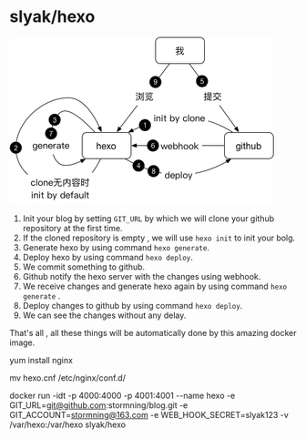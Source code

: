 # slyak/hexo
![hexo](./hexo.png)

1. Init your blog by setting `GIT_URL` by which we will clone your github repository at the first time.
2. If the cloned repository is empty , we will use `hexo init` to init your bolg.
3. Generate hexo by using command `hexo generate`.
4. Deploy hexo by using command `hexo deploy`.
5. We commit something to github.
6. Github notify the hexo server with the changes using webhook.
7. We receive changes and generate hexo again by using command `hexo generate` .
8. Deploy changes to github by using command `hexo deploy`.
9. We can see the changes without any delay.

That's all , all these things will be automatically done by this amazing docker image.


yum install nginx

mv hexo.cnf /etc/nginx/conf.d/

docker run -idt -p 4000:4000 -p 4001:4001 --name hexo -e GIT_URL=git@github.com:stormning/blog.git -e GIT_ACCOUNT=stormning@163.com -e WEB_HOOK_SECRET=slyak123 -v /var/hexo:/var/hexo slyak/hexo
